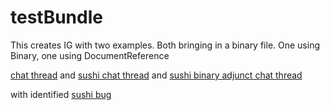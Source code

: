# testBundle

This creates IG with two examples. Both bringing in a binary file. One using Binary, one using DocumentReference

[chat thread](https://chat.fhir.org/#narrow/stream/179252-IG-creation/topic/binary.20resources)
and
[sushi chat thread](https://chat.fhir.org/#narrow/stream/215610-shorthand/topic/.22Big.20data.22)
and
[sushi binary adjunct chat thread](https://chat.fhir.org/#narrow/stream/215610-shorthand/topic/Binary.20Adjunct)

with identified [sushi bug](https://github.com/FHIR/sushi/issues/1005)
